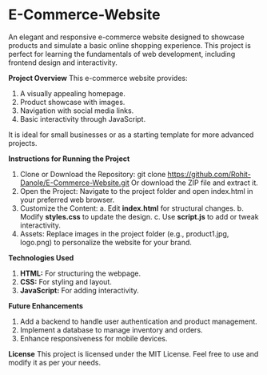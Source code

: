# E-Commerce-Website
An elegant and responsive e-commerce website designed to showcase products and simulate a basic online shopping experience. This project is perfect for learning the fundamentals of web development, including frontend design and interactivity.

**Project Overview**
This e-commerce website provides:
1. A visually appealing homepage.
2. Product showcase with images.
3. Navigation with social media links.
4. Basic interactivity through JavaScript.

It is ideal for small businesses or as a starting template for more advanced projects.

**Instructions for Running the Project**
1. Clone or Download the Repository: git clone https://github.com/Rohit-Danole/E-Commerce-Website.git
   Or download the ZIP file and extract it.
2. Open the Project: Navigate to the project folder and open index.html in your preferred web browser.
3. Customize the Content:
   a. Edit **index.html** for structural changes.
   b. Modify **styles.css** to update the design.
   c. Use **script.js** to add or tweak interactivity.
4. Assets: Replace images in the project folder (e.g., product1.jpg, logo.png) to personalize the website for your brand.

**Technologies Used**
1. **HTML:** For structuring the webpage.
2. **CSS:** For styling and layout.
3. **JavaScript:** For adding interactivity.

**Future Enhancements**
1. Add a backend to handle user authentication and product management.
2. Implement a database to manage inventory and orders.
3. Enhance responsiveness for mobile devices.

**License**
This project is licensed under the MIT License. Feel free to use and modify it as per your needs.

